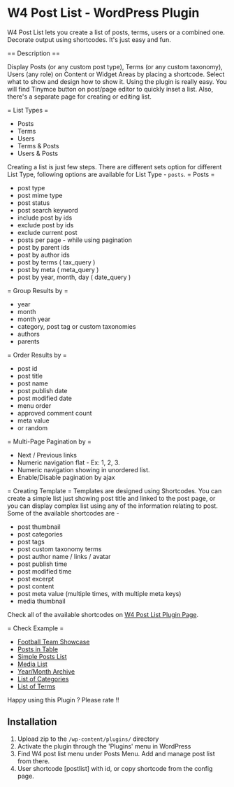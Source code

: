 W4 Post List - WordPress Plugin
=======================

W4 Post List lets you create a list of posts, terms, users or a combined one. Decorate output using shortcodes. It's just easy and fun.


== Description ==

Display Posts (or any custom post type), Terms (or any custom taxonomy), Users (any role) on Content or Widget Areas by placing a shortcode. Select what to show and design how to show it. Using the plugin is really easy. You will find Tinymce button on post/page editor to quickly inset a list. Also, there's a separate page for creating or editing list.

= List Types =
* Posts
* Terms
* Users
* Terms & Posts
* Users & Posts

Creating a list is just few steps. There are different sets option for different List Type, following options are available for List Type - `posts`.
= Posts =
* post type
* post mime type
* post status
* post search keyword
* include post by ids
* exclude post by ids
* exclude current post
* posts per page - while using pagination
* post by parent ids
* post by author ids
* post by terms ( tax_query )
* post by meta ( meta_query )
* post by year, month, day ( date_query )

= Group Results by =
* year
* month
* month year
* category, post tag or custom taxonomies
* authors
* parents

= Order Results by =
* post id
* post title
* post name
* post publish date
* post modified date
* menu order
* approved comment count
* meta value
* or random

= Multi-Page Pagination by =
* Next / Previous links
* Numeric navigation flat - Ex: 1, 2, 3.
* Numeric navigation showing in unordered list.
* Enable/Disable pagination by ajax


= Creating Template =
Templates are designed using Shortcodes. You can create a simple list just showing post title and linked to the post page, or you can display complex list using any of the information relating to post. Some of the available shortcodes are -

* post thumbnail
* post categories
* post tags
* post custom taxonomy terms
* post author name / links / avatar
* post publish time
* post modified time
* post excerpt
* post content
* post meta value (multiple times, with multiple meta keys)
* media thumbnail


Check all of the available shortcodes on [W4 Post List Plugin Page](http://w4dev.com/plugins/w4-post-list).


= Check Example =
* [Football Team Showcase](http://w4dev.com/wp/w4-post-list#w4pl-list-07081c7dd0982d2f4a7de78ce2398e8b)
* [Posts in Table](http://w4dev.com/wp/w4-post-list#w4pl-list-a4aad4240af859f0fb3c8b2bfaf56806)
* [Simple Posts List](http://w4dev.com/wp/w4-post-list-examples#example-1)
* [Media List](http://w4dev.com/wp/w4-post-list-examples#example-2)
* [Year/Month Archive](http://w4dev.com/wp/w4-post-list-examples#example-3)
* [List of Categories](http://w4dev.com/wp/w4-post-list-examples#example-4)
* [List of Terms](http://w4dev.com/wp/w4-post-list-examples#example-5)


Happy using this Plugin ? Please rate !!


Installation
------------
1. Upload zip to the `/wp-content/plugins/` directory
2. Activate the plugin through the 'Plugins' menu in WordPress
3. Find W4 post list menu under Posts Menu. Add and manage post list from there.
4. User shortcode [postlist] with id, or copy shortcode from the config page.
